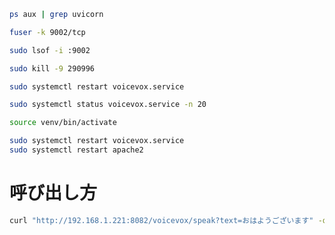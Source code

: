 

```bash
ps aux | grep uvicorn

fuser -k 9002/tcp

sudo lsof -i :9002

sudo kill -9 290996

sudo systemctl restart voicevox.service

sudo systemctl status voicevox.service -n 20

```

```bash
source venv/bin/activate
```


```bash
sudo systemctl restart voicevox.service
sudo systemctl restart apache2
```

# 呼び出し方
```bash
curl "http://192.168.1.221:8082/voicevox/speak?text=おはようございます" -o zunda.wav
```